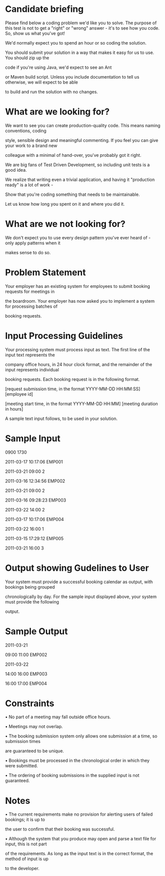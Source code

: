 Candidate briefing
==================
Please find below a coding problem we'd like you to solve.
The purpose of this test is not to get a "right" or "wrong" answer - it's to see how you code. So, show us what you've got!

We'd normally expect you to spend an hour or so coding the solution.

You should submit your solution in a way that makes it easy for us to use. You should zip up the

code  if you're using Java, we'd expect to see an Ant

or Maven build script. Unless you include documentation to tell us otherwise, we will expect to be able


to build and run the solution with no changes.


What are we looking for?
=========================


We want to see you can create production-quality code. This means naming conventions, coding



style, sensible design and meaningful commenting. If you feel you can give your work to a brand new



colleague with a minimal of hand-over, you've probably got it right.



We are big fans of Test Driven Development, so including unit tests is a good idea.



We realize that writing even a trivial application, and having it "production ready" is a lot of work -


Show that you're coding something that needs to be maintainable.



Let us know how long you spent on it and where you did it.



What are we not looking for?
===========================


We don't expect you to use every design pattern you've ever heard of - only apply patterns when it



makes sense to do so.



Problem Statement
=================



Your employer has an existing system for employees to submit booking requests for meetings in



the boardroom. Your employer has now asked you to implement a system for processing batches of



booking requests.



Input Processing Guidelines
===========================


Your processing system must process input as text. The first line of the input text represents the



company office hours, in 24 hour clock format, and the remainder of the input represents individual



booking requests. Each booking request is in the following format.



[request submission time, in the format YYYY-MM-DD HH:MM:SS] [employee id]



[meeting start time, in the format YYYY-MM-DD HH:MM] [meeting duration in hours]



A sample text input follows, to be used in your solution.



Sample Input
============



0900 1730



2011-03-17 10:17:06 EMP001



2011-03-21 09:00 2



2011-03-16 12:34:56 EMP002



2011-03-21 09:00 2



2011-03-16 09:28:23 EMP003



2011-03-22 14:00 2



2011-03-17 10:17:06 EMP004



2011-03-22 16:00 1



2011-03-15 17:29:12 EMP005



2011-03-21 16:00 3

Output showing Gudelines to User
================================

Your system must provide a successful booking calendar as output, with bookings being grouped



chronologically by day. For the sample input displayed above, your system must provide the following



output.



Sample Output
============



2011-03-21



09:00 11:00 EMP002



2011-03-22



14:00 16:00 EMP003



16:00 17:00 EMP004



Constraints
===========



• No part of a meeting may fall outside office hours.



• Meetings may not overlap.



• The booking submission system only allows one submission at a time, so submission times



are guaranteed to be unique.



• Bookings must be processed in the chronological order in which they were submitted.



• The ordering of booking submissions in the supplied input is not guaranteed.



Notes
=====


• The current requirements make no provision for alerting users of failed bookings; it is up to



the user to confirm that their booking was successful.



• Although the system that you produce may open and parse a text file for input, this is not part



of the requirements. As long as the input text is in the correct format, the method of input is up



to the developer.
